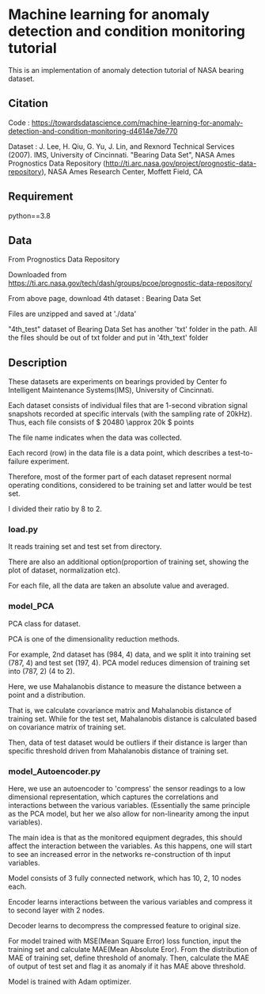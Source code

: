# Machine learning for anomaly detection and condition monitoring tutorial
This is an implementation of anomaly detection tutorial of NASA bearing dataset.

## Citation
Code : https://towardsdatascience.com/machine-learning-for-anomaly-detection-and-condition-monitoring-d4614e7de770

Dataset : J. Lee, H. Qiu, G. Yu, J. Lin, and Rexnord Technical Services (2007). IMS, University of Cincinnati. "Bearing Data Set", NASA Ames Prognostics Data Repository (http://ti.arc.nasa.gov/project/prognostic-data-repository), NASA Ames Research Center, Moffett Field, CA

## Requirement
python==3.8


## Data
From Prognostics Data Repository

Downloaded from https://ti.arc.nasa.gov/tech/dash/groups/pcoe/prognostic-data-repository/

From above page, download 4th dataset : Bearing Data Set

Files are unzipped and saved at './data'

"4th_test" dataset of Bearing Data Set has another 'txt' folder in the path. All the files should be out of txt folder and put in '4th_text' folder


## Description
These datasets are experiments on bearings provided by Center fo Intelligent Maintenance Systems(IMS), University of Cincinnati.

Each dataset consists of individual files that are 1-second vibration signal snapshots recorded at
specific intervals (with the sampling rate of 20kHz).
Thus, each file consists of $ 20480 \approx 20k $ points

The file name indicates when the data was collected.

Each record (row) in the data file is a data point, which describes a test-to-failure experiment.

Therefore, most of the former part of each dataset represent normal operating conditions,
considered to be training set and latter would be test set.

I divided their ratio by 8 to 2.

### load.py
It reads training set and test set from directory. 

There are also an additional option(proportion of training set, showing the plot of dataset, normalization etc).

For each file, all the data are taken an absolute value and averaged.

### model_PCA
PCA class for dataset.

PCA is one of the dimensionality reduction methods.

For example, 2nd dataset has (984, 4) data, and we split it into training set (787, 4) and test set (197, 4).
PCA model reduces dimension of training set into (787, 2) (4 to 2).

Here, we use Mahalanobis distance to measure the distance between a point and a distribution.

That is, we calculate covariance matrix and Mahalanobis distance of training set.
While for the test set, Mahalanobis distance is calculated based on covariance matrix of training set.

Then, data of test dataset would be outliers if their distance is larger than specific threshold driven from Mahalanobis distance of training set.

### model_Autoencoder.py
Here, we use an autoencoder to 'compress' the sensor readings to a low dimensional representation, which captures the correlations and interactions between the various variables.
(Essentially the same principle as the PCA model, but her we also allow for non-linearity among the input variables).
 
The main idea is that as the monitored equipment degrades, this should affect the interaction between the variables.
As this happens, one will start to see an increased error in the networks re-construction of th input variables.


Model consists of 3 fully connected network, which has 10, 2, 10 nodes each.

Encoder learns interactions between the various variables and compress it to second layer with 2 nodes.

Decoder learns to decompress the compressed feature to original size.

For model trained with MSE(Mean Square Error) loss function, input the training set and calculate MAE(Mean Absolute Eror).
From the distribution of MAE of training set, define threshold of anomaly.
Then, calculate the MAE of output of test set and flag it as anomaly if it has MAE 
above threshold.

Model is trained with Adam optimizer.

